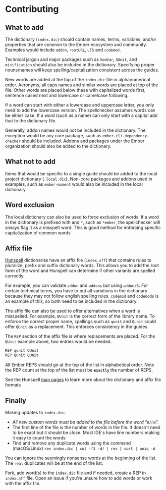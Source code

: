 # Contributing


## What to add

The dictionary (`index.dic`) should contain names, terms, variables, and/or properties that are common to the Ember ecosystem and community. Examples would include `addon`, `rootURL`, `LTS` and `codemod`.

Technical jargon and major packages such as `SemVar`, `QUnit`, and `minification` should also be included in the dictionary. Specifying proper nouns/names will keep spelling/capitalization consistent across the guides.

New words are added at the top of the `index.dic` file in alphanumerical order. Acronyms, all caps names and similar words are placed at top of the file. Other words are placed below these with capitalized words first, sentence cased next and lowercase or camelcase following.

If a word can start with either a lowercase and uppercase letter, you only need to add the lowercase version. The spellchecker assumes words can be either case. If a word (such as a name) can only start with a capital add that to the dictionary file.

Generally, addon names would not be included in the dictionary.  The exception would be any core package, such as `ember-cli-dependency-checker` should be included. Addons and packages under the Ember organization should also be added to the dictionary.

## What not to add

Items that would be specific to a single guide should be added to the local project dictionary (`.local.dic`). Non-core packages and addons used in examples, such as `ember-moment` would also be included in the local dictionary.

## Word exclusion

The local dictionary can also be used to force exclusion of words. If a word in the dictionary is prefixed with and `*`, such as `*ember`, the spellchecker will always flag it as a misspelt word.  This is good method for enforcing specific capitalization of common words

## Affix file

[Hunspell](http://hunspell.github.io) dictionaries have an affix file (`index.aff`) that contains rules to pluralize, prefix and suffix dictionary words. This allows you to add the root form of the word and Hunspell can determine if other variants are spelled correctly.

For example, you can validate `addon` and `addons` but using `addon/S`. For certain technical terms, you have to put all variations in the dictionary because they may not follow english spelling rules.  `codemod` and `codemods` is an example of this, so both need to be included in the dictionary.

The affix file can also be used to offer alternatives when a word is misspelled.  For example, `QUnit` is the correct form of the library name. To enforce the correct proper name, spellings such as `qunit` and `Qunit` could offer `QUnit` as a replacement. This enforces consistency in the guides.

The `REP` section of the affix file is where replacements are placed. For the `QUnit` example above, two entries would be needed.

```sh
REP qunit QUnit
REP Qunit QUnit
```

All Ember REPS should go at the top of the list in alphabetical order.  Note the REP count at the top of the list must be **`exactly`** the number of REPS.

See the Hunspell [man pages](https://www.systutorials.com/docs/linux/man/4-hunspell/) to learn more about the dictionary and affix file formats

## Finally

Making updates to `index.dic`:

* _All new custom words must be added to the file before the word "`0/nm`"._
* The first line of the file is the number of words in the file. It doesn't need to be exact but it should be close. Most IDE's have line numbers making it easy to count the words
* Find and remove any duplicate words using the command (macOS/Linux) ```rev index.dic | cut -f1 -d/ | rev | sort | uniq -d```

You can ignore the seemingly nonsense words at the beginning of the list. The `real` duplicates will be at the end of the list.  

Fork, add word(s) to the `index.dic` file and if needed, create a REP in `index.aff` file. Open an issue
if you're unsure how to add words or work with the affix file.
